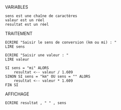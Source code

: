 ﻿VARIABLES

	sens est une chaîne de caractères
	valeur est un réel
	resultat est un réel

TRAITEMENT

	ECRIRE "Saisir le sens de conversion (km ou mi) : "
	LIRE sens

	ECRIRE "Saisir une valeur : "
	LIRE valeur

	SI sens = "mi" ALORS
		resultat <-- valeur / 1.609
	SINON SI sens = "km" OU sens = "" ALORS
		resultat <-- valeur * 1.609		
	FIN SI

AFFICHAGE

	ECRIRE resultat , " " , sens